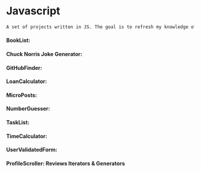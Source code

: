 # Javascript

```sh
A set of projects written in JS. The goal is to refresh my knowledge of the language by looking at these examples. 
```

#### BookList:

#### Chuck Norris Joke Generator:

#### GitHubFinder:

#### LoanCalculator:

#### MicroPosts:

#### NumberGuesser:

#### TaskList:

#### TimeCalculator:

#### UserValidatedForm:

#### ProfileScroller: Reviews Iterators & Generators

